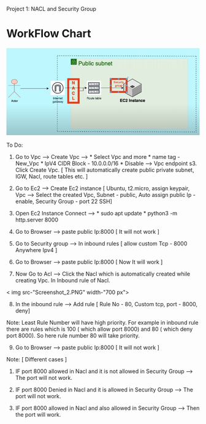 Project 1:  NACL and Security Group

<h1> WorkFlow Chart </h1>
<img src="Screenshot_1.png" alt="Workflow Chart" width="700px">


To Do:

1. Go to Vpc --> Create Vpc --> * Select Vpc and more
                                * name tag - New_Vpc
                                * IpV4 CIDR Block - 10.0.0.0/16
                                * Disable --> Vpc endpoint s3.
                                Click Create Vpc.      [ This will automatically create public private subnet, IGW, Nacl, route tables etc. ]


2. Go to Ec2 --> Create Ec2 instance [ Ubuntu, t2.micro, assign keypair, Vpc --> Select the created Vpc, Subnet - public, Auto assign public Ip - enable, Security Group - port 22 SSH]

3. Open Ec2 Instance Connect --> * sudo apt update
                                 * python3 -m http.server 8000

4. Go to Browser --> paste public Ip:8000    [ It will not work ]

5. Go to Security group --> In inbound rules [ allow custom Tcp - 8000 Anywhere Ipv4 ]

6. Go to Browser --> paste public Ip:8000    [ Now It will work ]

7. Now Go to Acl --> Click the Nacl which is automatically created while creating Vpc. In Inbound rule of Nacl.

< img src-"Screenshot_2.PNG" width-"700 px">


8. In the inbound rule --> Add rule [ Rule No - 80, Custom tcp, port - 8000, deny]  

 Note: Least Rule Number will have high priority. For example in inbound rule there are rules which is 100 ( which allow port 8000) and 80 ( which deny port 8000). So here rule number 80 will take priority.

9. Go to Browser --> paste public Ip:8000    [ It will not work ]


Note: [ Different cases ]

1. IF port 8000 allowed in Nacl and it is not allowed in Security Group  -->  The port will not work.

2. IF port 8000 Denied in Nacl and it is allowed in Security Group  -->  The port will not work.

3. IF port 8000 allowed in Nacl and also allowed in Security Group  -->  Then the port will work.

